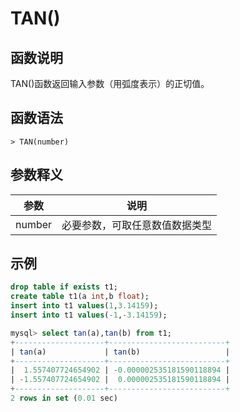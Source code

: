# **TAN()**

## **函数说明**

TAN()函数返回输入参数（用弧度表示）的正切值。

## **函数语法**

```
> TAN(number)
```

## **参数释义**

|  参数   | 说明  |
|  ----  | ----  |
| number | 必要参数，可取任意数值数据类型 |

## **示例**

```sql
drop table if exists t1;
create table t1(a int,b float);
insert into t1 values(1,3.14159);
insert into t1 values(-1,-3.14159);

mysql> select tan(a),tan(b) from t1;
+--------------------+--------------------------+
| tan(a)             | tan(b)                   |
+--------------------+--------------------------+
|  1.557407724654902 | -0.000002535181590118894 |
| -1.557407724654902 |  0.000002535181590118894 |
+--------------------+--------------------------+
2 rows in set (0.01 sec)

```
